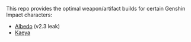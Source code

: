 This repo provides the optimal weapon/artifact builds for certain Genshin Impact characters:
* [Albedo](https://github.com/KaeyaBuilds/artifact-and-weapon/blob/main/albedo.md) (v2.3 leak)
* [Kaeya](https://github.com/KaeyaBuilds/artifact-and-weapon/blob/main/kaeya.md)